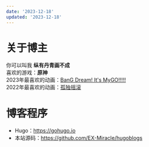 ```yaml
---
date: '2023-12-18'
updated: '2023-12-18'
---
```


# 关于博主
你可以叫我 **纵有丹青画不成**   
喜欢的游戏：**原神**   
2023年最喜欢的动画：[BanG Dream! It's MyGO!!!!!](https://movie.douban.com/subject/36352095/)   
2022年最喜欢的动画：[孤独摇滚](https://www.bilibili.com/bangumi/media/md28339735)   

# 博客程序
- Hugo：https://gohugo.io
- 本站源码：https://github.com/EX-Miracle/hugoblogs
